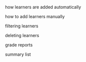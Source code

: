 how learners are added automatically

how to add learners manually

filtering learners

deleting learners

grade reports

summary list